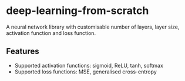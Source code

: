 # deep-learning-from-scratch

A neural network library with customisable number of layers, layer size, activation function and loss function.

## Features
- Supported activation functions: sigmoid, ReLU, tanh, softmax
- Supported loss functions: MSE, generalised cross-entropy
